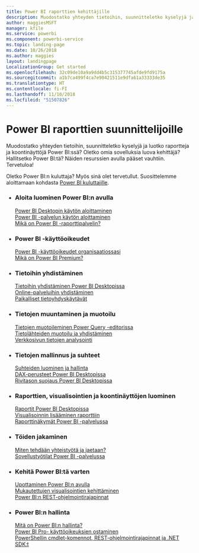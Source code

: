 ```yaml
---
title: Power BI raporttien kehittäjille
description: Muodostatko yhteyden tietoihin, suunnitteletko kyselyjä ja luotko raportteja ja koontinäyttöjä Power BI:ssä? Oletko omia sovelluksia luova kehittäjä tai Power BI:n järjestelmänvalvoja?
author: maggiesMSFT
manager: kfile
ms.service: powerbi
ms.component: powerbi-service
ms.topic: landing-page
ms.date: 10/26/2018
ms.author: maggies
layout: landingpage
LocalizationGroup: Get started
ms.openlocfilehash: 32c09de10a9a9dd4b5c315377745afde9fd9175a
ms.sourcegitcommit: a1b7ca499f4ca7e90421511e9dfa61a33333de35
ms.translationtype: HT
ms.contentlocale: fi-FI
ms.lasthandoff: 11/10/2018
ms.locfileid: "51507826"
---
```

# <a name="power-bi-for-report-designers"></a>Power BI raporttien suunnittelijoille

Muodostatko yhteyden tietoihin, suunnitteletko kyselyjä ja luotko raportteja ja koontinäyttöjä Power BI:ssä? Oletko omia sovelluksia luova kehittäjä? Hallitsetko Power BI:tä? Näiden resurssien avulla pääset vauhtiin. Tervetuloa!

Oletko Power BI:n kuluttaja? Myös sinä olet tervetullut. Suosittelemme aloittamaan kohdasta [Power BI kuluttajille](consumer/power-bi-consumer-landing.md).

<ul class="panelContent cardsF"> 
              <li> 
                             <div class="cardSize"> 
                                           <div class="cardPadding"> 
                                                          <div class="card"> 
                                                                        <div class="cardText"> 
                                                                                      <h3>Aloita luominen Power BI:n avulla</h3> 
                                                                                      <p></p>
                                                                                            <a href="desktop-what-is-desktop.md">Power BI Desktopin käytön aloittaminen</a><br/> 
                                                                                            <a href="power-bi-overview.md">Power BI -palvelun käytön aloittaminen</a><br/> 
                                                                                            <a href="report-server/get-started.md">Mikä on Power BI -raporttipalvelin?</a>
                                                                        </div> 
                                                          </div> 
                                           </div> 
                             </div> 
              </li>
              <li> 
                             <div class="cardSize"> 
                                           <div class="cardPadding"> 
                                                          <div class="card"> 
                                                                        <div class="cardText"> 
                                                                                      <h3>Power BI -käyttöoikeudet</h3> 
                                                                                      <p></p>
                                                                                            <a href="service-admin-licensing-organization.md">Power BI -käyttöoikeudet organisaatiossasi</a><br/> 
                                                                                            <a href="service-premium.md">Mikä on Power BI Premium?</a> 
                                                                        </div> 
                                                          </div> 
                                           </div> 
                             </div> 
              </li>
              <li> 
                             <div class="cardSize"> 
                                           <div class="cardPadding"> 
                                                          <div class="card"> 
                                                                        <div class="cardText"> 
                                                                                      <h3>Tietoihin yhdistäminen</h3> 
                                                                                      <p></p>
                                                                                            <a href="desktop-quickstart-connect-to-data.md">Tietoihin yhdistäminen Power BI Desktopissa</a><br/> 
                                                                                            <a href="service-connect-to-services.md">Online-palveluihin yhdistäminen</a><br/> 
                                                                                            <a href="service-gateway-install.md">Paikalliset tietoyhdyskäytävät</a>
                                                                        </div> 
                                                          </div> 
                                           </div> 
                             </div> 
              </li>
              <li> 
                             <div class="cardSize"> 
                                           <div class="cardPadding"> 
                                                          <div class="card"> 
                                                                        <div class="cardText"> 
                                                                                      <h3>Tietojen muuntaminen ja muotoilu</h3> 
                                                                                      <p></p>
                                                                                            <a href="desktop-common-query-tasks.md">Tietojen muotoileminen Power Query -editorissa</a><br/> 
                                                                                            <a href="desktop-shape-and-combine-data.md">Tietolähteiden muotoilu ja yhdistäminen</a><br/> 
                                                                                            <a href="desktop-tutorial-importing-and-analyzing-data-from-a-web-page.md">Verkkosivun tietojen analysointi</a>
                                                                        </div> 
                                                          </div> 
                                           </div> 
                             </div> 
              </li>
              <li> 
                             <div class="cardSize"> 
                                           <div class="cardPadding"> 
                                                          <div class="card"> 
                                                                       <div class="cardText"> 
                                                                                      <h3>Tietojen mallinnus ja suhteet</h3> 
                                                                                      <p></p>
                                                                                            <a href="desktop-create-and-manage-relationships.md">Suhteiden luominen ja hallinta</a><br/>
                                                                                            <a href="desktop-quickstart-learn-dax-basics.md">DAX-perusteet Power BI Desktopissa</a><br/> 
                                                                                            <a href="service-admin-rls.md">Rivitason suojaus Power BI Desktopissa</a> 
                                                                        </div> 
                                                          </div> 
                                           </div> 
                             </div> 
              </li>
              <li> 
                             <div class="cardSize"> 
                                           <div class="cardPadding"> 
                                                          <div class="card"> 
                                                                        <div class="cardText"> 
                                                                                      <h3>Raporttien, visualisointien ja koontinäyttöjen luominen</h3> 
                                                                                      <p></p>
                                                                                            <a href="desktop-report-view.md">Raportit Power BI Desktopissa</a><br/> 
                                                                                            <a href="power-bi-report-add-visualizations-i.md">Visualisoinnin lisääminen raporttiin</a><br/> 
                                                                                            <a href="service-dashboard-create.md">Raporttinäkymät Power BI -palvelussa</a>
                                                                        </div> 
                                                          </div> 
                                           </div> 
                             </div> 
              </li>
              <li> 
                             <div class="cardSize"> 
                                           <div class="cardPadding"> 
                                                          <div class="card"> 
                                                                        <div class="cardText"> 
                                                                                      <h3>Töiden jakaminen</h3> 
                                                                                      <p></p>
                                                                                            <a href="service-how-to-collaborate-distribute-dashboards-reports.md">Miten tehdään yhteistyötä ja jaetaan?</a><br/>
                                                                                            <a href="service-create-workspaces.md">Sovellustyötilat Power BI -palvelussa</a> 
                                                                        </div> 
                                                          </div> 
                                           </div> 
                             </div> 
              </li>
              <li> 
                             <div class="cardSize"> 
                                           <div class="cardPadding"> 
                                                          <div class="card"> 
                                                                        <div class="cardText"> 
                                                                                      <h3>Kehitä Power BI:tä varten</h3> 
                                                                                      <p></p>
                                                                                            <a href="developer/embedding.md">Upottaminen Power BI:n avulla</a><br/> 
                                                                                            <a href="developer/custom-visual-develop-tutorial.md">Mukautettujen visualisointien kehittäminen</a><br/> 
                                                                                            <a href="https://docs.microsoft.com/rest/api/power-bi">Power BI:n REST-ohjelmointirajapinnat</a>
                                                                        </div> 
                                                          </div> 
                                           </div> 
                             </div> 
              </li>
              <li> 
                             <div class="cardSize"> 
                                           <div class="cardPadding"> 
                                                          <div class="card"> 
                                                                        <div class="cardText"> 
                                                                                      <h3>Power BI:n hallinta</h3> 
                                                                                      <p></p>
                                                                                            <a href="service-admin-administering-power-bi-in-your-organization.md">Mitä on Power BI:n hallinta?</a><br/> 
                                                                                            <a href="service-admin-purchasing-power-bi-pro.md">Power BI Pro- käyttöoikeuksien ostaminen</a><br/>
                                                                                            <a href="service-admin-reference.md">PowerShellin cmdlet-komennot, REST-ohjelmointirajapinnat ja .NET SDK:t</a>
                                                                        </div> 
                                                          </div> 
                                           </div> 
                             </div> 
              </li>
</ul>



